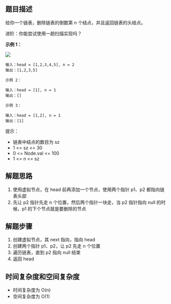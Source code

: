 ## 题目描述

给你一个链表，删除链表的倒数第 n 个结点，并且返回链表的头结点。

进阶：你能尝试使用一趟扫描实现吗？


**示例 1：**

![](https://assets.leetcode.com/uploads/2020/10/03/remove_ex1.jpg)
```
输入：head = [1,2,3,4,5], n = 2
输出：[1,2,3,5]
```
```
示例 2：

输入：head = [1], n = 1
输出：[]
```
```
示例 3：

输入：head = [1,2], n = 1
输出：[1]
```

提示：

+ 链表中结点的数目为 sz
+ 1 <= sz <= 30
+ 0 <= Node.val <= 100
+ 1 <= n <= sz

## 解题思路

1. 使用虚拟节点，在 head 前再添加一个节点，使用两个指针 p1、p2 都指向链表头部
2. 先让 p2 指针先走 n 个位置，然后两个指针一块走，当 p2 指针指向 null 的时候，p1 的下个节点就是要删除的节点

## 解题步骤

1. 创建虚拟节点，其 next 指向，指向 head
2. 创建两个指针 p1、p2，让 p2 先走 n 个位置
3. 遍历链表，直到 p2 指向 null 结束
4. 返回 head

## 时间复杂度和空间复杂度

+ 时间复杂度为 O(n)
+ 空间复杂度为 O(1)